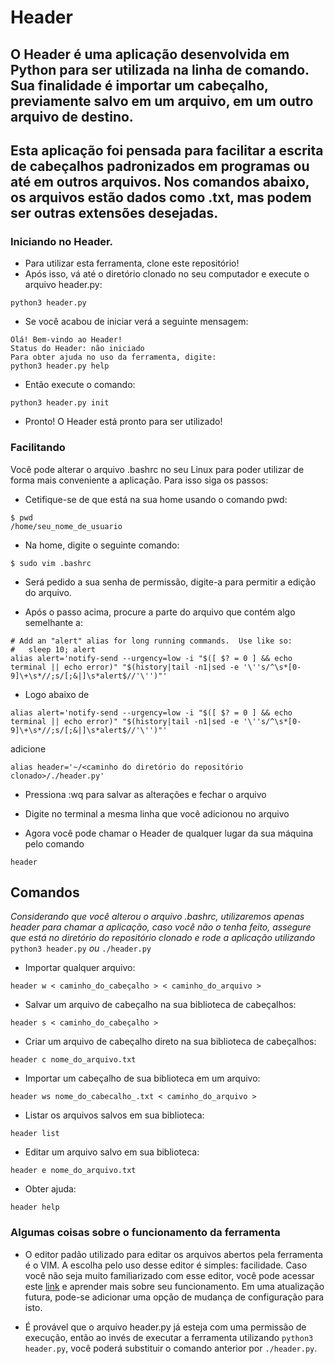 # Header

## O Header é uma aplicação desenvolvida em Python para ser utilizada na linha de comando. Sua finalidade é importar um cabeçalho, previamente salvo em um arquivo, em um outro arquivo de destino.

## Esta aplicação foi pensada para facilitar a escrita de cabeçalhos padronizados em programas ou até em outros arquivos. Nos comandos abaixo, os arquivos estão dados como .txt, mas podem ser outras extensões desejadas.

### Iniciando no Header.
- Para utilizar esta ferramenta, clone este repositório!
- Após isso, vá até o diretório clonado no seu computador e execute o arquivo header.py:
```
python3 header.py 
```
- Se você acabou de iniciar verá a seguinte mensagem:
```
Olá! Bem-vindo ao Header!
Status do Header: não iniciado
Para obter ajuda no uso da ferramenta, digite:
python3 header.py help
```
- Então execute o comando: 
```
python3 header.py init
```
- Pronto! O Header está pronto para ser utilizado!

### Facilitando
Você pode alterar o arquivo .bashrc no seu Linux para poder utilizar de forma mais 
conveniente a aplicação. Para isso siga os passos:

- Cetifique-se de que está na sua home usando o comando pwd:
```
$ pwd
/home/seu_nome_de_usuario
```
- Na home, digite o seguinte comando:
```
$ sudo vim .bashrc
```
- Será pedido a sua senha de permissão, digite-a para permitir a edição do arquivo.

- Após o passo acima, procure a parte do arquivo que contém algo semelhante a:

```
# Add an "alert" alias for long running commands.  Use like so:
#   sleep 10; alert
alias alert='notify-send --urgency=low -i "$([ $? = 0 ] && echo terminal || echo error)" "$(history|tail -n1|sed -e '\''s/^\s*[0-9]\+\s*//;s/[;&|]\s*alert$//'\'')"'
```
- Logo abaixo de 
```
alias alert='notify-send --urgency=low -i "$([ $? = 0 ] && echo terminal || echo error)" "$(history|tail -n1|sed -e '\''s/^\s*[0-9]\+\s*//;s/[;&|]\s*alert$//'\'')"'
```
adicione 
```
alias header='~/<caminho do diretório do repositório clonado>/./header.py'
```

- Pressiona :wq para salvar as alterações e fechar o arquivo

- Digite no terminal a mesma linha que você adicionou no arquivo

- Agora você pode chamar o Header de qualquer lugar da sua máquina pelo comando 
```
header
```

## Comandos

_Considerando que você alterou o arquivo .bashrc, utilizaremos apenas header para chamar a aplicação, caso você não o tenha feito, assegure que está no diretório do repositório clonado e rode a aplicação utilizando_ ```python3 header.py``` _ou_ ```./header.py```

- Importar qualquer arquivo:
```
header w < caminho_do_cabeçalho > < caminho_do_arquivo >
```
- Salvar um arquivo de cabeçalho na sua biblioteca de cabeçalhos:
```
header s < caminho_do_cabeçalho >
```
- Criar um arquivo de cabeçalho direto na sua biblioteca de cabeçalhos:
```
header c nome_do_arquivo.txt
```
- Importar um cabeçalho de sua biblioteca em um arquivo:
```
header ws nome_do_cabecalho_.txt < caminho_do_arquivo >
```
- Listar os arquivos salvos em sua biblioteca:
```
header list
```
- Editar um arquivo salvo em sua biblioteca:
```
header e nome_do_arquivo.txt
```
- Obter ajuda:
```
header help
```
### Algumas coisas sobre o funcionamento da ferramenta

- O editor padão utilizado para editar os arquivos abertos pela ferramenta é o VIM. A escolha pelo uso desse editor é simples: facilidade. Caso você não seja muito familiarizado com esse editor, você pode acessar este [link](https://medium.com/tableless/comandos-b%C3%A1sicos-do-vim-para-ningu%C3%A9m-ficar-preso-no-servidor-93f0d21d5508) e aprender mais sobre seu funcionamento. Em uma atualização futura, pode-se adicionar uma opção de mudança de configuração para isto.

- É provável que o arquivo header.py já esteja com uma permissão de execução, então ao invés de executar a ferramenta utilizando ``` python3 header.py ```, você poderá substituir o comando anterior por ``` ./header.py ```.
